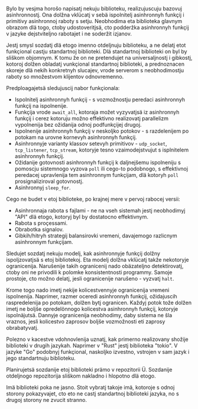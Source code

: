 Bylo by vesjma horošo napisatj nekuju biblioteku, realizujuscuju bazovuj asinhronnostj.
Ona dolžna vklücatj v sebä ispolnitelj asinhronnyh funkçij i primitivy asinhronnoj raboty s setju.
Neobhodima eta biblioteka glavnym obrazom dlä togo, ctoby udostoveritjsä, cto podderžka asinhronnyh funkçij v jazyke dejstviteljno rabotajet i ne soderžit izjanov.

Jestj smysl sozdatj dlä etogo imenno otdeljnuju biblioteku, a ne delatj etot funkçional castju standartnoj biblioteki.
Dlä standartnoj biblioteki on byl by sliškom objomnym.
K tomu že on ne pretendujet na universaljnostj i gibkostj, kotoroj dolžen obladatj vunkçional standartnoj biblioteki, a prednoznacen skoreje dlä nekih konkretnyh slucajev, vrode serverom s neobhodimostju raboty so množestvom klijentov odnovremenno.

Predploagajetsä sledujuscij nabor funkçionala:
* Ispolnitelj asinhronnyh funkçij - s vozmožnostju peredaci asinhronnyh funkçij na ispolnenije.
* Funkçija vrode `await_all`, kotoraja možet vyzyvatjsä iz asinhronnyh funkçij i cerez kotoruju možno effektivno realizovatj parallelizm vypolnenija bez ožidanija odnoj podfunkçijej drugoj.
* Ispolnenije asinhronnyh funkçij v neskoljko potokov - s razdelenijem po potokam na urovne kornevyh asinhronnyh funkçij.
* Asinhronnyje varianty klassov setevyh primitivov - `udp_socket`, `tcp_listener`, `tcp_stream`, kotoryje tesno vzaimodejstvujut s isplnitelem asinhronnyh funkçij.
* Ožidanije gotovnosti asinhronnyh funkçij k daljnejšemu ispolneniju s pomoscju sistemnogo vyzova `poll` ili cego-to podobnogo, s effektivnoj peredacej upravlenija tem asinhronnym funkçijam, dlä kotoryh `poll` prosignaliziroval gotovnostj.
* Asinhronnyj `sleep_for`.

Cego ne budet v etoj biblioteke, po krajnej mere v pervoj rabocej versii:
* Asinhronnaja rabota s fajlami - ne na vseh sistemah jestj neobhodimyj "API" dlä etogo, kotoryj byl by dostatocno effektivnym.
* Rabota s proçessami.
* Obrabotka signalov.
* Gibkih/hitryh strategij balansirovki vremeni, davajemogo razlicnym asinhronnym funkçijam.

Sledujet sozdatj nekuju modelj, kak asinhronnyje funkçij dolžny ispoljzovatjsä s etoj bibliotekoj.
Eta modelj dolžna vklücatj takže nekotoryje ogranicenija.
Narušenije takih ogranicenij nado obäzateljno detektirovatj, ctoby oni ne privodili k polomke konsistentnosti programmy.
Samoje prostoje, cto možno delatj, jesli ogranicenije narušeno - vyzvatj `halt`.

Krome togo nado imetj nekije kolicestvennyje ogranicenija vremeni ispolnenija.
Naprimer, razmer oceredi asinhronnyh funkçij, ožidajuscih raspredelenija po potokam, dolžen bytj ogranicen.
Každyj potok tože dolžen imetj ne boljše opredelönnogo kolicestva asinhronnyh funkçij, kotoryje ispolnäjutsä.
Dannyje ogranicenija neobhodimy, daby sistema ne šla vraznos, jesli kolicestvo zaprosov boljše vozmožnosti eti zaprosy obrabatyvatj.

Polezno v kacestve vdohnovlenija uznatj, kak primerno realizovany shožije biblioteki v drugih jazykah.
Naprimer v "Rust" jestj biblioteka "tokio".
V jazyke "Go" podobnyj funkçional, naskoljko izvestno, vstrojen v sam jazyk i jego standartnuju biblioteku.

Planirujetsä sozdanije etoj biblioteki prämo v repozitorii Ü.
Sozdanije otdeljnogo repozitorija sliškom nakladno i hlopotno dlä etogo.

Imä biblioteki poka ne jasno.
Stoit vybratj takoje imä, kotoroje s odnoj storony pokazyvajet, cto eto ne castj standartnoj biblioteki jazyka, no s drugoj storony ne zvucit stranno.
